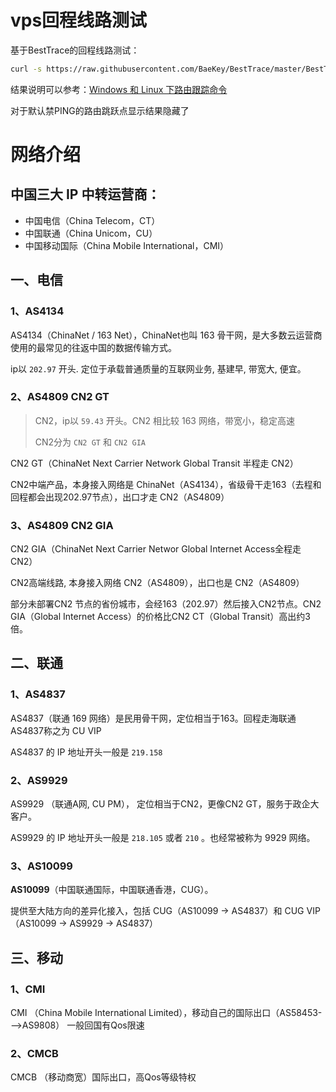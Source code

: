 # vps回程线路测试

基于BestTrace的回程线路测试：

```bash
curl -s https://raw.githubusercontent.com/BaeKey/BestTrace/master/BestTraceTest.sh | bash
```

结果说明可以参考：[Windows 和 Linux 下路由跟踪命令](https://v2try.com/archives/107.html)

对于默认禁PING的路由跳跃点显示结果隐藏了


# 网络介绍

## 中国三大 IP 中转运营商：

- 中国电信（China Telecom，CT）
- 中国联通（China Unicom，CU）
- 中国移动国际（China Mobile International，CMI）

## 一、电信

### 1、AS4134

AS4134（ChinaNet / 163 Net），ChinaNet也叫 163 骨干网，是大多数云运营商使用的最常见的往返中国的数据传输方式。

ip以 `202.97` 开头. 定位于承载普通质量的互联网业务, 基建早, 带宽大, 便宜。

### 2、AS4809 CN2 GT

> CN2，ip以 `59.43` 开头。CN2 相比较 163 网络，带宽小，稳定高速
>
> CN2分为 `CN2 GT` 和 `CN2 GIA`

CN2 GT（ChinaNet Next Carrier Network Global Transit 半程走 CN2）

CN2中端产品，本身接入网络是 ChinaNet（AS4134），省级骨干走163（去程和回程都会出现202.97节点），出口才走 CN2（AS4809）

### 3、AS4809 CN2 GIA

CN2 GIA（ChinaNet Next Carrier Networ Global Internet Access全程走 CN2）

CN2高端线路, 本身接入网络 CN2（AS4809），出口也是 CN2（AS4809） 

部分未部署CN2 节点的省份城市，会经163（202.97）然后接入CN2节点。CN2 GIA（Global Internet Access）的价格比CN2 CT（Global Transit）高出约3倍。

## 二、联通

### 1、AS4837

AS4837（联通 169 网络）是民用骨干网，定位相当于163。回程走海联通AS4837称之为 CU VIP

AS4837 的 IP 地址开头一般是 `219.158`

### 2、AS9929

AS9929 （联通A网, CU PM）， 定位相当于CN2，更像CN2 GT，服务于政企大客户。

AS9929  的 IP 地址开头一般是 `218.105` 或者 `210` 。也经常被称为 9929 网络。

### 3、AS10099

**AS10099**（中国联通国际，中国联通香港，CUG）。

提供至大陆方向的差异化接入，包括 CUG（AS10099 -> AS4837）和 CUG VIP（AS10099 -> AS9929 -> AS4837）

## 三、移动

### 1、CMI

CMI （China Mobile International Limited），移动自己的国际出口（AS58453--->AS9808） 一般回国有Qos限速

### 2、CMCB 

CMCB （移动商宽）国际出口，高Qos等级特权
